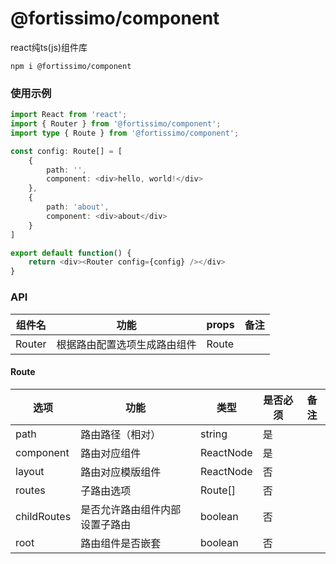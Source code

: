 # @fortissimo/component

react纯ts(js)组件库

```shell script
npm i @fortissimo/component
```

### 使用示例

```typescript
import React from 'react';
import { Router } from '@fortissimo/component';
import type { Route } from '@fortissimo/component';

const config: Route[] = [
    {
        path: '',
        component: <div>hello, world!</div>
    },
    {
        path: 'about',
        component: <div>about</div>
    }
]

export default function() {
    return <div><Router config={config} /></div>
}
```

### API

|组件名|功能|props|备注|
|---|---|---|---|
|Router|根据路由配置选项生成路由组件|Route|

#### Route

|选项|功能|类型|是否必须|备注|
|---|---|---|---|---|
|path|路由路径（相对）|string|是|
|component|路由对应组件|ReactNode|是|
|layout|路由对应模版组件|ReactNode|否|
|routes|子路由选项|Route[]|否|
|childRoutes|是否允许路由组件内部设置子路由|boolean|否|
|root|路由组件是否嵌套|boolean|否|
